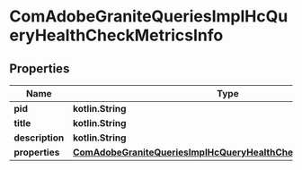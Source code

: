 
# ComAdobeGraniteQueriesImplHcQueryHealthCheckMetricsInfo

## Properties
Name | Type | Description | Notes
------------ | ------------- | ------------- | -------------
**pid** | **kotlin.String** |  |  [optional]
**title** | **kotlin.String** |  |  [optional]
**description** | **kotlin.String** |  |  [optional]
**properties** | [**ComAdobeGraniteQueriesImplHcQueryHealthCheckMetricsProperties**](ComAdobeGraniteQueriesImplHcQueryHealthCheckMetricsProperties.md) |  |  [optional]



